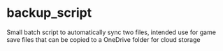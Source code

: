 # backup_script
Small batch script to automatically sync two files, intended use for game save files that can be copied to a OneDrive folder for cloud storage

